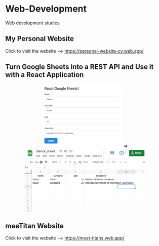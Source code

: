 # Web-Development
Web development studies


## My Personal Website

Click to visit the website --> https://personal-website-cy.web.app/

## Turn Google Sheets into a REST API and Use it with a React Application
<p align="center">
  <img height="200" src="react-googlesheets/images/webPage.PNG">
  =>
  <img height="200" src="react-googlesheets/images/sheet.PNG">
</p>


## meeTitan Website

Click to visit the website --> https://meet-titans.web.app/
